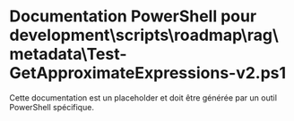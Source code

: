 # Documentation PowerShell pour development\scripts\roadmap\rag\metadata\Test-GetApproximateExpressions-v2.ps1

Cette documentation est un placeholder et doit être générée par un outil PowerShell spécifique.
